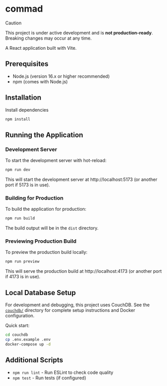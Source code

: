 # commad

> [!CAUTION]
> This project is under active development and is **not production-ready**.  
> Breaking changes may occur at any time.

A React application built with Vite.

## Prerequisites

- Node.js (version 16.x or higher recommended)
- npm (comes with Node.js)

## Installation

Install dependencies

```bash
npm install
```

## Running the Application

### Development Server

To start the development server with hot-reload:

```bash
npm run dev
```

This will start the development server at http://localhost:5173 (or another port if 5173 is in use).

### Building for Production

To build the application for production:

```bash
npm run build
```

The build output will be in the `dist` directory.

### Previewing Production Build

To preview the production build locally:

```bash
npm run preview
```

This will serve the production build at http://localhost:4173 (or another port if 4173 is in use).

## Local Database Setup

For development and debugging, this project uses CouchDB. See the [`couchdb/`](./couchdb/) directory for complete setup instructions and Docker configuration.

Quick start:
```bash
cd couchdb
cp .env.example .env
docker-compose up -d
```

## Additional Scripts

- `npm run lint` - Run ESLint to check code quality
- `npm test` - Run tests (if configured)
